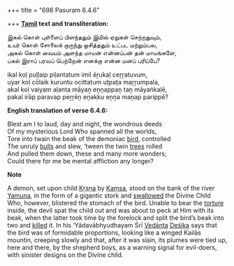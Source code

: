 +++
title = "698 Pasuram 6.4.6"

+++
**[Tamil](/definition/tamil#history "show Tamil definitions") text and transliteration:**

இகல் கொள் புள்ளைப் பிளந்ததும் இமில் ஏறுகள் செற்றதுவும்,  
உயர் கொள் சோலைக் குருந்து ஒசித்ததும் உட்பட மற்றும்பல,  
அகல் கொள் வையம் அளந்த மாயன் என்னப்பன் தன் மாயங்களே,  
பகல் இராப் பரவப் பெற்றேன் எனக்கு என்ன மனப் பரிப்பே?

ikal koḷ puḷḷaip piḷantatum imil ēṟukaḷ ceṟṟatuvum,  
uyar koḷ cōlaik kuruntu ocittatum uṭpaṭa maṟṟumpala,  
akal koḷ vaiyam aḷanta māyaṉ eṉṉappaṉ taṉ māyaṅkaḷē,  
pakal irāp paravap peṟṟēṉ eṉakku eṉṉa maṉap parippē?

**English translation of verse 6.4.6:**

Blest am I to laud, day and night, the wondrous deeds  
Of my mysterious Lord Who spanned all the worlds,  
Tore into twain the beak of the demoniac [bird](/definition/bird#history "show bird definitions"), controlled  
The unruly [bulls](/definition/bull#history "show bulls definitions") and slew, ‘tween the twin [trees](/definition/tree#history "show trees definitions") rolled  
And pulled them down, these and many more wonders;  
Could there for me be mental affliction any longer?

**Note**

A demon, set upon child [Kṛṣṇa](/definition/krishna#vaishnavism "show Kṛṣṇa definitions") by [Kaṃsa](/definition/kamsa#vaishnavism "show Kaṃsa definitions"), stood on the bank of the river [Yamuna](/definition/yamuna#vaishnavism "show Yamuna definitions"), in the form of a gigantic stork and [swallowed](/definition/swallowed#history "show swallowed definitions") the Divine Child Who, however, blistered the stomach of the bird. Unable to bear the [torture](/definition/torture#history "show torture definitions") inside, the devil spat the child out and was about to peck at Him with its beak, when the latter took time by the forelock and split the bird’s beak into two and [killed](/definition/killing#history "show killed definitions") it. In his ‘Yādavābhyudhayam Śrī [Vedānta](/definition/vedanta#vaishnavism "show Vedānta definitions") [Deśika](/definition/desika#history "show Deśika definitions") says that the bird was of formidable proportions, looking like a winged Kailās mountin, creeping slowly and that, after it was slain, its plumes were tied up, here and there, by the shepherd boys, as a warning signal for evil-doers, with sinister designs on the Divine child.


